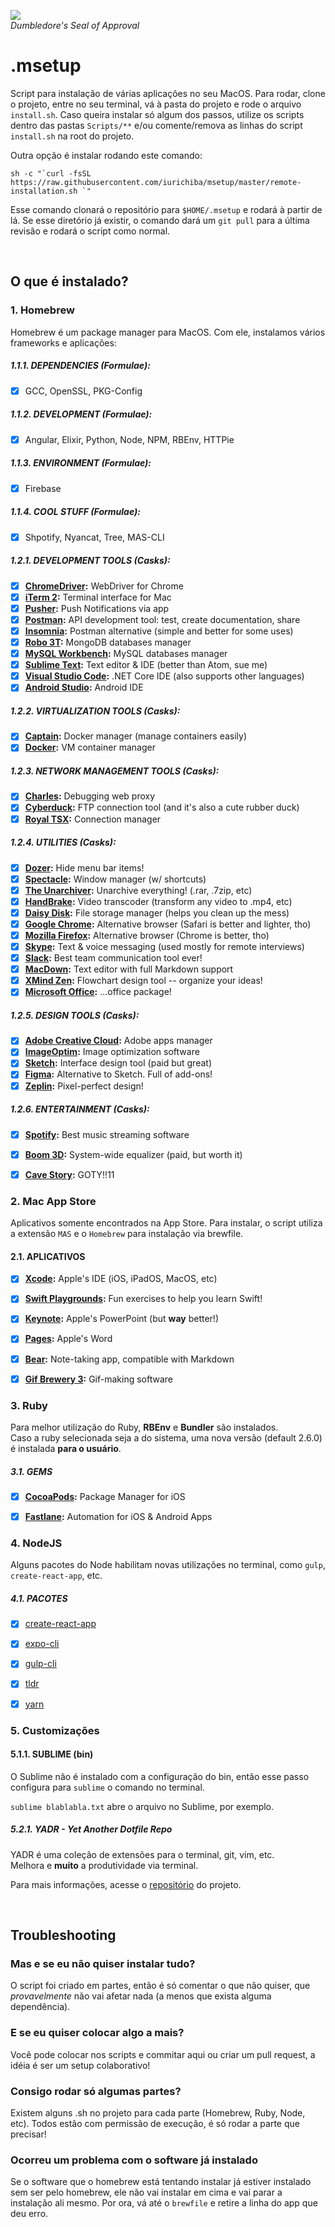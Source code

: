 ![](https://66.media.tumblr.com/f90b9b50afe82b23c3185b90024958a6/tumblr_o4lyno0TPB1v8us28o1_400.gif)  
_Dumbledore's Seal of Approval_

# .msetup

Script para instalação de várias aplicações no seu MacOS. Para rodar, clone o projeto, entre no seu terminal, vá à pasta do projeto e rode o arquivo `install.sh`. Caso queira instalar só algum dos passos, utilize os scripts dentro das pastas `Scripts/**` e/ou comente/remova as linhas do script `install.sh` na root do projeto.

Outra opção é instalar rodando este comando:
```shell
sh -c "`curl -fsSL https://raw.githubusercontent.com/iurichiba/msetup/master/remote-installation.sh `"
```

Esse comando clonará o repositório para `$HOME/.msetup` e rodará à partir de lá. Se esse diretório já existir, o comando dará um `git pull` para a última revisão e rodará o script como normal.

<br/>

## O que é instalado?

### 1. Homebrew
Homebrew é um package manager para MacOS. Com ele, instalamos vários frameworks e aplicações:

##### 1.1.1. DEPENDENCIES (Formulae):
- [x] GCC, OpenSSL, PKG-Config

##### 1.1.2. DEVELOPMENT (Formulae):
- [x] Angular, Elixir, Python, Node, NPM, RBEnv, HTTPie

##### 1.1.3. ENVIRONMENT (Formulae):
- [x] Firebase

##### 1.1.4. COOL STUFF (Formulae):
- [x] Shpotify, Nyancat, Tree, MAS-CLI

##### 1.2.1. DEVELOPMENT TOOLS (Casks):  
- [x] **[ChromeDriver](https://sites.google.com/a/chromium.org/chromedriver/home):** WebDriver for Chrome  
- [x] **[iTerm 2](https://www.iterm2.com/):** Terminal interface for Mac  
- [x] **[Pusher](https://github.com/noodlewerk/NWPusher):** Push Notifications via app  
- [x] **[Postman](https://www.getpostman.com/):** API development tool: test, create documentation, share  
- [x] **[Insomnia](https://insomnia.rest/):** Postman alternative (simple and better for some uses)  
- [x] **[Robo 3T](https://robomongo.org):** MongoDB databases manager  
- [x] **[MySQL Workbench](https://www.mysql.com/products/workbench/):** MySQL databases manager  
- [x] **[Sublime Text](https://www.sublimetext.com/3):** Text editor & IDE (better than Atom, sue me)  
- [x] **[Visual Studio Code](https://code.visualstudio.com/):** .NET Core IDE (also supports other languages)  
- [x] **[Android Studio](https://developer.android.com/studio/index.html):** Android IDE  
  
##### 1.2.2. VIRTUALIZATION TOOLS (Casks):  
- [x] **[Captain](https://getcaptain.co/):** Docker manager (manage containers easily)  
- [x] **[Docker](https://www.docker.com/community-edition):** VM container manager  
  
##### 1.2.3. NETWORK MANAGEMENT TOOLS (Casks):  
- [x] **[Charles](https://www.charlesproxy.com/):** Debugging web proxy
- [x] **[Cyberduck](https://cyberduck.io/):** FTP connection tool (and it's also a cute rubber duck)  
- [x] **[Royal TSX](https://www.royalapps.com/ts/mac/):** Connection manager  
  
##### 1.2.4. UTILITIES (Casks):  
- [x] **[Dozer](https://dozermac.com/):** Hide menu bar items!  
- [x] **[Spectacle](https://dozermac.com/):** Window manager (w/ shortcuts)
- [x] **[The Unarchiver](https://theunarchiver.com/):** Unarchive everything! (.rar, .7zip, etc)  
- [x] **[HandBrake](https://handbrake.fr/):** Video transcoder (transform any video to .mp4, etc)  
- [x] **[Daisy Disk](https://daisydiskapp.com/):** File storage manager (helps you clean up the mess)  
- [x] **[Google Chrome](https://www.google.com/chrome/):** Alternative browser (Safari is better and lighter, tho)  
- [x] **[Mozilla Firefox](https://www.mozilla.org/firefox/):** Alternative browser (Chrome is better, tho)  
- [x] **[Skype](https://skype.com):** Text & voice messaging (used mostly for remote interviews)  
- [x] **[Slack](https://slack.com/):** Best team communication tool ever!  
- [x] **[MacDown](https://macdown.uranusjr.com/):** Text editor with full Markdown support  
- [x] **[XMind Zen](https://www.xmind.net/zen/):** Flowchart design tool -- organize your ideas!  
- [x] **[Microsoft Office](https://products.office.com/mac/microsoft-office-for-mac/):** ...office package!  
  
##### 1.2.5. DESIGN TOOLS (Casks):  
- [x] **[Adobe Creative Cloud](https://www.adobe.com/creativecloud.html):** Adobe apps manager  
- [x] **[ImageOptim](https://imageoptim.com/mac):** Image optimization software  
- [x] **[Sketch](https://www.sketchapp.com/):** Interface design tool (paid but great)  
- [x] **[Figma](https://www.figma.com/):** Alternative to Sketch. Full of add-ons!  
- [x] **[Zeplin](https://zeplin.io/):** Pixel-perfect design!  
  
##### 1.2.6. ENTERTAINMENT (Casks):  
- [x] **[Spotify](https://www.spotify.com/):** Best music streaming software  
- [x] **[Boom 3D](https://www.globaldelight.com/boom3d):** System-wide equalizer (paid, but worth it)  
- [x] **[Cave Story](https://www.cavestory.org/):** GOTY!!11    


### 2. Mac App Store
Aplicativos somente encontrados na App Store. Para instalar, o script utiliza a extensão `MAS` e o `Homebrew` para instalação via brewfile.

#### 2.1. APLICATIVOS
- [x] **[Xcode](https://developer.apple.com/xcode/):** Apple's IDE (iOS, iPadOS, MacOS, etc)
- [x] **[Swift Playgrounds](https://www.apple.com/swift/playgrounds/):** Fun exercises to help you learn Swift!  
- [x] **[Keynote](https://www.apple.com/keynote/):** Apple's PowerPoint (but **way** better!)
- [x] **[Pages](https://www.apple.com/pages/):** Apple's Word
- [x] **[Bear](https://bear.app):** Note-taking app, compatible with Markdown
- [x] **[Gif Brewery 3](https://gfycat.com/gifbrewery):** Gif-making software


### 3. Ruby
Para melhor utilização do Ruby, **RBEnv** e **Bundler** são instalados.  
Caso a ruby selecionada seja a do sistema, uma nova versão (default 2.6.0) é instalada **para o usuário**.

##### 3.1. GEMS
- [x] **[CocoaPods](https://cocoapods.org/):** Package Manager for iOS  
- [x] **[Fastlane](https://fastlane.tools/):** Automation for iOS & Android Apps  


### 4. NodeJS
Alguns pacotes do Node habilitam novas utilizações no terminal, como `gulp`, `create-react-app`, etc.

##### 4.1. PACOTES
- [x] [create-react-app](https://github.com/facebook/create-react-app)
- [x] [expo-cli](https://github.com/expo/expo-cli)
- [x] [gulp-cli](https://gulpjs.com)
- [x] [tldr](https://tldr.sh)
- [x] [yarn](https://yarnpkg.com)


### 5. Customizações

#### 5.1.1. SUBLIME (bin)
O Sublime não é instalado com a configuração do bin, então esse passo configura para `sublime` o comando no terminal.

`sublime blablabla.txt` abre o arquivo no Sublime, por exemplo.

##### 5.2.1. YADR - Yet Another Dotfile Repo
YADR é uma coleção de extensões para o terminal, git, vim, etc.  
Melhora e **muito** a produtividade via terminal.

Para mais informações, acesse o [repositório](https://github.com/skwp/dotfiles) do projeto.

<br/>

## Troubleshooting

### Mas e se eu não quiser instalar tudo?
O script foi criado em partes, então é só comentar o que não quiser, que _provavelmente_ não vai afetar nada (a menos que exista alguma dependência).

### E se eu quiser colocar algo a mais?
Você pode colocar nos scripts e commitar aqui ou criar um pull request, a idéia é ser um setup colaborativo!

### Consigo rodar só algumas partes?
Existem alguns .sh no projeto para cada parte (Homebrew, Ruby, Node, etc). Todos estão com permissão de execução, é só rodar a parte que precisar!

### Ocorreu um problema com o software já instalado
Se o software que o homebrew está tentando instalar já estiver instalado sem ser pelo homebrew, ele não vai instalar em cima e vai parar a instalação ali mesmo. Por ora, vá até o `brewfile` e retire a linha do app que deu erro.
